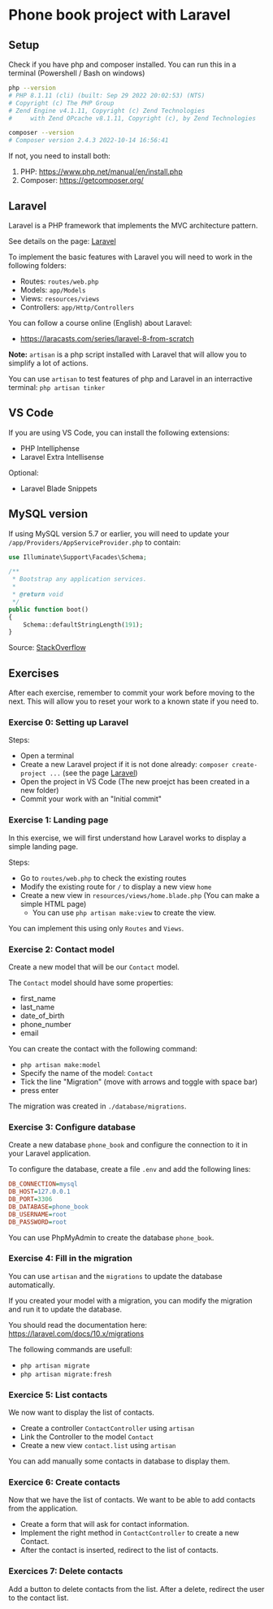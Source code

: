 # Phone book project with Laravel

## Setup

Check if you have php and composer installed.
You can run this in a terminal (Powershell / Bash on windows)
```bash
php --version
# PHP 8.1.11 (cli) (built: Sep 29 2022 20:02:53) (NTS)
# Copyright (c) The PHP Group
# Zend Engine v4.1.11, Copyright (c) Zend Technologies
#     with Zend OPcache v8.1.11, Copyright (c), by Zend Technologies

composer --version
# Composer version 2.4.3 2022-10-14 16:56:41
```

If not, you need to install both:
1) PHP: https://www.php.net/manual/en/install.php
2) Composer: https://getcomposer.org/


## Laravel

Laravel is a PHP framework that implements the MVC architecture pattern.

See details on the page: [Laravel](LARAVEL.md)

To implement the basic features with Laravel you will need to work in the following folders:
- Routes: `routes/web.php`
- Models: `app/Models`
- Views: `resources/views`
- Controllers: `app/Http/Controllers`

You can follow a course online (English) about Laravel:
- https://laracasts.com/series/laravel-8-from-scratch


**Note:** `artisan` is a php script installed with Laravel that will allow you to simplify a lot of actions.

You can use `artisan` to test features of php and Laravel in an interractive terminal: `php artisan tinker`

## VS Code

If you are using VS Code, you can install the following extensions:
- PHP Intelliphense
- Laravel Extra Intellisense

Optional:
- Laravel Blade Snippets


## MySQL version

If using MySQL version 5.7 or earlier, you will need to update your `/app/Providers/AppServiceProvider.php` to contain:

```php
use Illuminate\Support\Facades\Schema;

/**
 * Bootstrap any application services.
 *
 * @return void
 */
public function boot()
{
    Schema::defaultStringLength(191);
}
```

Source: [StackOverflow](https://stackoverflow.com/questions/42244541/laravel-migration-error-syntax-error-or-access-violation-1071-specified-key-wa)


## Exercises

After each exercise, remember to commit your work before moving to the next.
This will allow you to reset your work to a known state if you need to.


### Exercise 0: Setting up Laravel

Steps:
- Open a terminal
- Create a new Laravel project if it is not done already: `composer create-project ...` (see the page [Laravel](LARAVEL.md))
- Open the project in VS Code (The new proejct has been created in a new folder)
- Commit your work with an "Initial commit"


### Exercise 1: Landing page

In this exercise, we will first understand how Laravel works to display a simple landing page.

Steps:
- Go to `routes/web.php` to check the existing routes
- Modify the existing route for `/` to display a new view `home`
- Create a new view in `resources/views/home.blade.php` (You can make a simple HTML page)
  - You can use `php artisan make:view` to create the view.

You can implement this using only `Routes` and `Views`.


### Exercise 2: Contact model

Create a new model that will be our `Contact` model.

The `Contact` model should have some properties:
- first_name
- last_name
- date_of_birth
- phone_number
- email

You can create the contact with the following command:
- `php artisan make:model`
- Specify the name of the model: `Contact`
- Tick the line "Migration" (move with arrows and toggle with space bar)
- press enter

The migration was created in `./database/migrations`.


### Exercise 3: Configure database

Create a new database `phone_book` and configure the connection to it in your Laravel application.

To configure the database, create a file `.env` and add the following lines:
```ini
DB_CONNECTION=mysql
DB_HOST=127.0.0.1
DB_PORT=3306
DB_DATABASE=phone_book
DB_USERNAME=root
DB_PASSWORD=root
```

You can use PhpMyAdmin to create the database `phone_book`.


### Exercise 4: Fill in the migration

You can use `artisan` and the `migrations` to update the database automatically.

If you created your model with a migration, you can modify the migration and run it to update the database.

You should read the documentation here: https://laravel.com/docs/10.x/migrations

The following commands are usefull:
- `php artisan migrate`
- `php artisan migrate:fresh`


### Exercice 5: List contacts

We now want to display the list of contacts.
- Create a controller `ContactController` using `artisan`
- Link the Controller to the model `Contact`
- Create a new view `contact.list` using `artisan`

You can add manually some contacts in database to display them.


### Exercice 6: Create contacts

Now that we have the list of contacts. We want to be able to add contacts from the application.

- Create a form that will ask for contact information.
- Implement the right method in `ContactController` to create a new Contact.
- After the contact is inserted, redirect to the list of contacts.


### Exercices 7: Delete contacts

Add a button to delete contacts from the list.
After a delete, redirect the user to the contact list.
